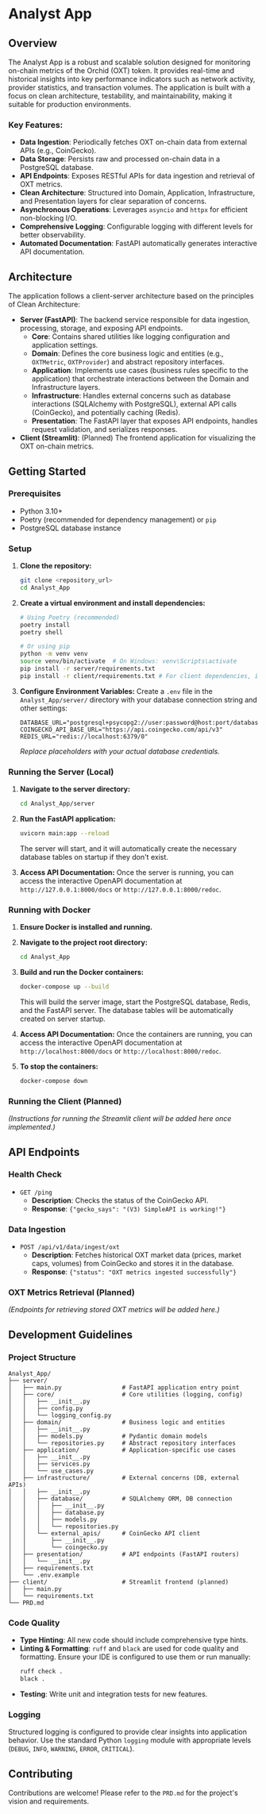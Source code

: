 # Analyst App

## Overview

The Analyst App is a robust and scalable solution designed for monitoring on-chain metrics of the Orchid (OXT) token. It provides real-time and historical insights into key performance indicators such as network activity, provider statistics, and transaction volumes. The application is built with a focus on clean architecture, testability, and maintainability, making it suitable for production environments.

### Key Features:

*   **Data Ingestion**: Periodically fetches OXT on-chain data from external APIs (e.g., CoinGecko).
*   **Data Storage**: Persists raw and processed on-chain data in a PostgreSQL database.
*   **API Endpoints**: Exposes RESTful APIs for data ingestion and retrieval of OXT metrics.
*   **Clean Architecture**: Structured into Domain, Application, Infrastructure, and Presentation layers for clear separation of concerns.
*   **Asynchronous Operations**: Leverages `asyncio` and `httpx` for efficient non-blocking I/O.
*   **Comprehensive Logging**: Configurable logging with different levels for better observability.
*   **Automated Documentation**: FastAPI automatically generates interactive API documentation.

## Architecture

The application follows a client-server architecture based on the principles of Clean Architecture:

*   **Server (FastAPI)**: The backend service responsible for data ingestion, processing, storage, and exposing API endpoints.
    *   **Core**: Contains shared utilities like logging configuration and application settings.
    *   **Domain**: Defines the core business logic and entities (e.g., `OXTMetric`, `OXTProvider`) and abstract repository interfaces.
    *   **Application**: Implements use cases (business rules specific to the application) that orchestrate interactions between the Domain and Infrastructure layers.
    *   **Infrastructure**: Handles external concerns such as database interactions (SQLAlchemy with PostgreSQL), external API calls (CoinGecko), and potentially caching (Redis).
    *   **Presentation**: The FastAPI layer that exposes API endpoints, handles request validation, and serializes responses.
*   **Client (Streamlit)**: (Planned) The frontend application for visualizing the OXT on-chain metrics.

## Getting Started

### Prerequisites

*   Python 3.10+
*   Poetry (recommended for dependency management) or `pip`
*   PostgreSQL database instance

### Setup

1.  **Clone the repository:**
    ```bash
    git clone <repository_url>
    cd Analyst_App
    ```

2.  **Create a virtual environment and install dependencies:**
    ```bash
    # Using Poetry (recommended)
    poetry install
    poetry shell

    # Or using pip
    python -m venv venv
    source venv/bin/activate  # On Windows: venv\Scripts\activate
    pip install -r server/requirements.txt
    pip install -r client/requirements.txt # For client dependencies, if running client locally
    ```

3.  **Configure Environment Variables:**
    Create a `.env` file in the `Analyst_App/server/` directory with your database connection string and other settings:
    ```dotenv
    DATABASE_URL="postgresql+psycopg2://user:password@host:port/database_name"
    COINGECKO_API_BASE_URL="https://api.coingecko.com/api/v3"
    REDIS_URL="redis://localhost:6379/0"
    ```
    *Replace placeholders with your actual database credentials.*

### Running the Server (Local)

1.  **Navigate to the server directory:**
    ```bash
    cd Analyst_App/server
    ```

2.  **Run the FastAPI application:**
    ```bash
    uvicorn main:app --reload
    ```
    The server will start, and it will automatically create the necessary database tables on startup if they don't exist.

3.  **Access API Documentation:**
    Once the server is running, you can access the interactive OpenAPI documentation at `http://127.0.0.1:8000/docs` or `http://127.0.0.1:8000/redoc`.

### Running with Docker

1.  **Ensure Docker is installed and running.**

2.  **Navigate to the project root directory:**
    ```bash
    cd Analyst_App
    ```

3.  **Build and run the Docker containers:**
    ```bash
    docker-compose up --build
    ```
    This will build the server image, start the PostgreSQL database, Redis, and the FastAPI server. The database tables will be automatically created on server startup.

4.  **Access API Documentation:**
    Once the containers are running, you can access the interactive OpenAPI documentation at `http://localhost:8000/docs` or `http://localhost:8000/redoc`.

5.  **To stop the containers:**
    ```bash
    docker-compose down
    ```

### Running the Client (Planned)

*(Instructions for running the Streamlit client will be added here once implemented.)*

## API Endpoints

### Health Check

*   `GET /ping`
    *   **Description**: Checks the status of the CoinGecko API.
    *   **Response**: `{"gecko_says": "(V3) SimpleAPI is working!"}`

### Data Ingestion

*   `POST /api/v1/data/ingest/oxt`
    *   **Description**: Fetches historical OXT market data (prices, market caps, volumes) from CoinGecko and stores it in the database.
    *   **Response**: `{"status": "OXT metrics ingested successfully"}`

### OXT Metrics Retrieval (Planned)

*(Endpoints for retrieving stored OXT metrics will be added here.)*

## Development Guidelines

### Project Structure

```
Analyst_App/
├── server/
│   ├── main.py                 # FastAPI application entry point
│   ├── core/                   # Core utilities (logging, config)
│   │   ├── __init__.py
│   │   ├── config.py
│   │   └── logging_config.py
│   ├── domain/                 # Business logic and entities
│   │   ├── __init__.py
│   │   ├── models.py           # Pydantic domain models
│   │   └── repositories.py     # Abstract repository interfaces
│   ├── application/            # Application-specific use cases
│   │   ├── __init__.py
│   │   ├── services.py
│   │   └── use_cases.py
│   ├── infrastructure/         # External concerns (DB, external APIs)
│   │   ├── __init__.py
│   │   ├── database/           # SQLAlchemy ORM, DB connection
│   │   │   ├── __init__.py
│   │   │   ├── database.py
│   │   │   ├── models.py
│   │   │   └── repositories.py
│   │   └── external_apis/      # CoinGecko API client
│   │       ├── __init__.py
│   │       └── coingecko.py
│   ├── presentation/           # API endpoints (FastAPI routers)
│   │   └── __init__.py
│   ├── requirements.txt
│   └── .env.example
├── client/                     # Streamlit frontend (planned)
│   ├── main.py
│   └── requirements.txt
└── PRD.md
```

### Code Quality

*   **Type Hinting**: All new code should include comprehensive type hints.
*   **Linting & Formatting**: `ruff` and `black` are used for code quality and formatting. Ensure your IDE is configured to use them or run manually:
    ```bash
    ruff check .
    black .
    ```
*   **Testing**: Write unit and integration tests for new features.

### Logging

Structured logging is configured to provide clear insights into application behavior. Use the standard Python `logging` module with appropriate levels (`DEBUG`, `INFO`, `WARNING`, `ERROR`, `CRITICAL`).

## Contributing

Contributions are welcome! Please refer to the `PRD.md` for the project's vision and requirements.
